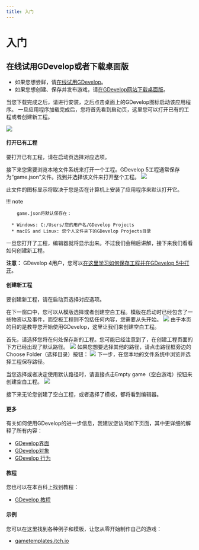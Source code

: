 ```yaml
---
title: 入门
---
```

# 入门

## 在线试用GDevelop或者下载桌面版

* 如果您想尝鲜，请[在线试用GDevelop](https://4ian.github.io/GD)。
* 如果您想创建、保存并发布游戏，请[在GDevelop网站下载桌面版](http://compilgames.net)。

当您下载完成之后，请进行安装，之后点击桌面上的GDevelop图标启动该应用程序。
一旦应用程序加载完成后，您将首先看到启动页，这里您可以打开已有的工程或者创建新工程。

![](/gdevelop5/start_page.png)

####  打开已有工程 

要打开已有工程，请在启动页选择对应选项。

接下来您需要浏览本地文件系统来打开一个工程。GDevelop 5工程通常保存为“game.json”文件。找到并选择该文件来打开整个工程。
![](/gdevelop5/project-file.png)

此文件的图标显示将取决于您是否在计算机上安装了应用程序来默认打开它。

!!! note
    
        game.json将默认保存在：

      * Windows: C:/Users/您的用户名/GDevelop Projects
      * macOS and Linux: 您个人文件夹下的GDevelop Projects目录
    

一旦您打开了工程，编辑器就将显示出来。不过我们会稍后讲解，接下来我们看看如何创建新工程。

**注意：** GDevelop 4用户，您可以[在这里学习如何保存工程并在GDevelop 5中打开](/gdevelop5/getting_started/open-gdevelop-4-project)。

####  创建新工程 
要创建新工程，请在启动页选择对应选项。

在下一窗口中，您可以从模版选择或者创建空白工程。模版在启动时已经包含了一些物资以及事件，而空板工程则不包括任何内容，您需要从头开始。
![](/gdevelop5/create-new-project-window.png)
由于本页的目的是教导您开始使用GDevelop，这里让我们来创建空白工程。

首先，请选择您将在何处保存新的工程。您可能已经注意到了，在创建工程页面的下方已经出现了默认路径。
![](/gdevelop5/project-default-location.png)
如果您想要选择其他的路径，请点击路径框旁边的Choose Folder（选择目录）按钮：
![](/gdevelop5/choose-folder-button.png)
下一步，在您本地的文件系统中浏览并选择工程保存路径。

当您选择或者决定使用默认路径时，请直接点击Empty game（空白游戏）按钮来创建空白工程。
![](/gdevelop5/empty-game-button.png)

接下来无论您创建了空白工程，或者选择了模板，都将看到编辑器。

####  更多 

有关如何使用GDevelop的进一步信息，我建议您访问如下页面，其中更详细的解释了所有内容：

  * [GDevelop界面](/gdevelop5/interface)
  * [GDevelop对象](/gdevelop5/objects)
  * [GDevelop 行为](/gdevelop5/behaviors)


####  教程 

您也可以在本百科上找到教程：

  * [GDevelop 教程](/zh/gdevelop5/tutorials)

####  示例 

您可以在这里找到各种例子和模板，让您从零开始制作自己的游戏：

  * [gametemplates.itch.io](https://gametemplates.itch.io/)


